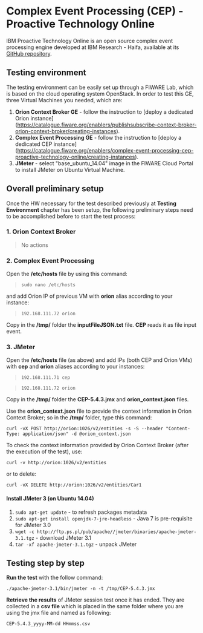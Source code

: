 # Complex Event Processing (CEP) - Proactive Technology Online #

IBM Proactive Technology Online is an open source complex event processing engine developed at IBM Research - Haifa, available at its [GitHub repository](https://github.com/ishkin/Proton/). 

## Testing environment ##

The testing environment can be easily set up through a FIWARE Lab, which is based on the cloud operating system OpenStack. 
In order to test this GE, three Virtual Machines you needed, which are: 

1. **Orion Context Broker GE** - follow the instruction to [deploy a dedicated Orion instance] (https://catalogue.fiware.org/enablers/publishsubscribe-context-broker-orion-context-broker/creating-instances). 
2. **Complex Event Processing GE** - follow the instruction to [deploy a dedicated CEP instance] (https://catalogue.fiware.org/enablers/complex-event-processing-cep-proactive-technology-online/creating-instances).
3. **JMeter** - select "base_ubuntu_14.04" image in the FIWARE Cloud Portal to install JMeter on Ubuntu Virtual Machine.


## Overall preliminary setup ##

Once the HW necessary for the test described previously at **Testing Environment** chapter has been setup, the following preliminary steps need to be accomplished before to start the test process:

### 1. Orion Context Broker ###

> No actions

### 2. Complex Event Processing ###

Open the **/etc/hosts** file by using this command:

> `sudo nano /etc/hosts` 

and add Orion IP of previous VM with **orion** alias according to your instance: 

> `192.168.111.72 orion`

Copy in the **/tmp/** folder the **inputFileJSON.txt** file. **CEP** reads it as file input event.

### 3. JMeter ###

Open the **/etc/hosts** file (as above) and add IPs (both CEP and Orion VMs) with **cep** and **orion** aliases according to your instances: 

> `192.168.111.71 cep`

> `192.168.111.72 orion`

Copy in the **/tmp/** folder the **CEP-5.4.3.jmx** and **orion_context.json** files.

Use the **orion_context.json** file to provide the context information in Orion Context Broker;
so in the **/tmp/** folder, type this command:

`curl -vX POST http://orion:1026/v2/entities -s -S --header "Content-Type: application/json" -d @orion_context.json`

To check the context information provided by Orion Context Broker (after the execution of the test), use:

`curl -v http://orion:1026/v2/entities`

or to delete:

`curl -vX DELETE http://orion:1026/v2/entities/Car1`
 

#### Install JMeter 3 (on Ubuntu 14.04) ####

1. `sudo apt-get update` - to refresh packages metadata
2. `sudo apt-get install openjdk-7-jre-headless` - Java 7 is pre-requisite for JMeter 3.0
3. `wget -c http://ftp.ps.pl/pub/apache//jmeter/binaries/apache-jmeter-3.1.tgz` - download JMeter 3.1
4. `tar -xf apache-jmeter-3.1.tgz` - unpack JMeter


## Testing step by step ##

**Run the test** with the follow command: 

`./apache-jmeter-3.1/bin/jmeter -n -t /tmp/CEP-5.4.3.jmx`

**Retrieve the results** of JMeter session test once it has ended. They are collected in a **csv file** which is placed in the same folder where you are using the jmx file and named as following: 

`CEP-5.4.3_yyyy-MM-dd HHmmss.csv`